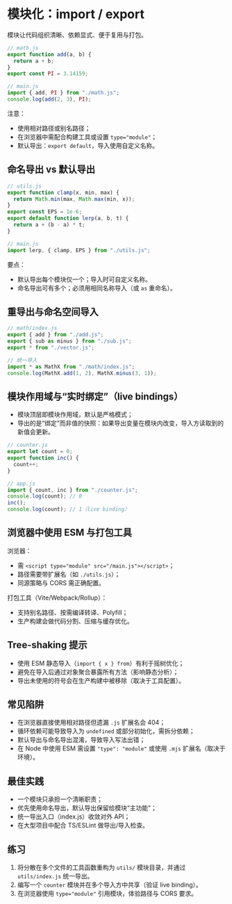 # 模块化：import / export

模块让代码组织清晰、依赖显式、便于复用与打包。

```javascript
// math.js
export function add(a, b) {
  return a + b;
}
export const PI = 3.14159;

// main.js
import { add, PI } from "./math.js";
console.log(add(2, 3), PI);
```

注意：

- 使用相对路径或别名路径；
- 在浏览器中需配合构建工具或设置 `type="module"`；
- 默认导出：`export default`，导入使用自定义名称。

## 命名导出 vs 默认导出

```javascript
// utils.js
export function clamp(x, min, max) {
  return Math.min(max, Math.max(min, x));
}
export const EPS = 1e-6;
export default function lerp(a, b, t) {
  return a + (b - a) * t;
}

// main.js
import lerp, { clamp, EPS } from "./utils.js";
```

要点：

- 默认导出每个模块仅一个；导入时可自定义名称。
- 命名导出可有多个；必须用相同名称导入（或 `as` 重命名）。

## 重导出与命名空间导入

```javascript
// math/index.js
export { add } from "./add.js";
export { sub as minus } from "./sub.js";
export * from "./vector.js";

// 统一导入
import * as MathX from "./math/index.js";
console.log(MathX.add(1, 2), MathX.minus(3, 1));
```

## 模块作用域与“实时绑定”（live bindings）

- 模块顶层即模块作用域，默认是严格模式；
- 导出的是“绑定”而非值的快照：如果导出变量在模块内改变，导入方读取到的新值会更新。

```javascript
// counter.js
export let count = 0;
export function inc() {
  count++;
}

// app.js
import { count, inc } from "./counter.js";
console.log(count); // 0
inc();
console.log(count); // 1（live binding）
```

## 浏览器中使用 ESM 与打包工具

浏览器：

- 需 `<script type="module" src="/main.js"></script>`；
- 路径需要带扩展名（如 `./utils.js`）；
- 同源策略与 CORS 需正确配置。

打包工具（Vite/Webpack/Rollup）：

- 支持别名路径、按需编译转译、Polyfill；
- 生产构建会做代码分割、压缩与缓存优化。

## Tree-shaking 提示

- 使用 ESM 静态导入（`import { x } from`）有利于摇树优化；
- 避免在导入后通过对象聚合暴露所有方法（影响静态分析）；
- 导出未使用的符号会在生产构建中被移除（取决于工具配置）。

## 常见陷阱

- 在浏览器直接使用相对路径但遗漏 `.js` 扩展名会 404；
- 循环依赖可能导致导入为 `undefined` 或部分初始化，需拆分依赖；
- 默认导出与命名导出混淆，导致导入写法出错；
- 在 Node 中使用 ESM 需设置 `"type": "module"` 或使用 `.mjs` 扩展名（取决于环境）。

## 最佳实践

- 一个模块只承担一个清晰职责；
- 优先使用命名导出，默认导出保留给模块“主功能”；
- 统一导出入口（index.js）收敛对外 API；
- 在大型项目中配合 TS/ESLint 做导出/导入检查。

## 练习

1. 将分散在多个文件的工具函数重构为 `utils/` 模块目录，并通过 `utils/index.js` 统一导出。
2. 编写一个 `counter` 模块并在多个导入方中共享（验证 live binding）。
3. 在浏览器使用 `type="module"` 引用模块，体验路径与 CORS 要求。

